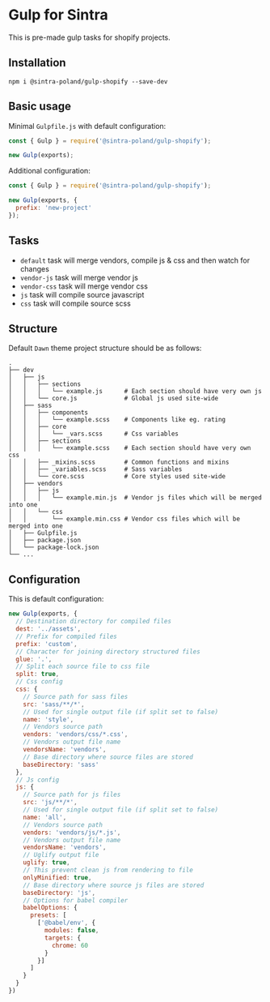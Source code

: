 # Gulp for Sintra

This is pre-made gulp tasks for shopify projects.

## Installation

`npm i @sintra-poland/gulp-shopify --save-dev`

## Basic usage

Minimal `Gulpfile.js` with default configuration:

```js
const { Gulp } = require('@sintra-poland/gulp-shopify');

new Gulp(exports);
```

Additional configuration:

```js
const { Gulp } = require('@sintra-poland/gulp-shopify');

new Gulp(exports, {
  prefix: 'new-project'  
});
```

## Tasks

* `default` task will merge vendors, compile js & css and then watch for changes
* `vendor-js` task will merge vendor js
* `vendor-css` task will merge vendor css
* `js` task will compile source javascript
* `css` task will compile source scss

## Structure

Default `Dawn` theme project structure should be as follows:

    .
    ├── dev                         
    │   ├── js                      
    │   │   ├── sections 
    │   │   │   └── example.js      # Each section should have very own js
    │   │   └── core.js             # Global js used site-wide
    │   ├── sass    
    │   │   ├── components 
    │   │   │   └── example.scss    # Components like eg. rating
    │   │   ├── core 
    │   │   │   └── _vars.scss      # Css variables
    │   │   ├── sections 
    │   │   │   └── example.scss    # Each section should have very own css
    │   │   ├── _mixins.scss        # Common functions and mixins
    │   │   ├── _variables.scss     # Sass variables
    │   │   └── core.scss           # Core styles used site-wide
    │   ├── vendors  
    │   │   ├── js      
    │   │   │   └── example.min.js  # Vendor js files which will be merged into one
    │   │   └── css      
    │   │       └── example.min.css # Vendor css files which will be merged into one
    │   ├── Gulpfile.js
    │   ├── package.json
    │   └── package-lock.json
    └── ...

## Configuration

This is default configuration:

```js
new Gulp(exports, {
  // Destination directory for compiled files 
  dest: '../assets',
  // Prefix for compiled files
  prefix: 'custom',
  // Character for joining directory structured files
  glue: '.',
  // Split each source file to css file
  split: true,
  // Css config
  css: {
    // Source path for sass files
    src: 'sass/**/*',
    // Used for single output file (if split set to false)
    name: 'style',
    // Vendors source path      
    vendors: 'vendors/css/*.css',
    // Vendors output file name
    vendorsName: 'vendors',
    // Base directory where source files are stored
    baseDirectory: 'sass'
  },
  // Js config
  js: {
    // Source path for js files
    src: 'js/**/*',
    // Used for single output file (if split set to false)
    name: 'all',
    // Vendors source path      
    vendors: 'vendors/js/*.js',
    // Vendors output file name
    vendorsName: 'vendors',
    // Uglify output file
    uglify: true,
    // This prevent clean js from rendering to file
    onlyMinified: true,
    // Base directory where source js files are stored
    baseDirectory: 'js',
    // Options for babel compiler
    babelOptions: {
      presets: [
        ['@babel/env', {
          modules: false,
          targets: {
            chrome: 60
          }
        }]
      ]
    }
  }
})
```